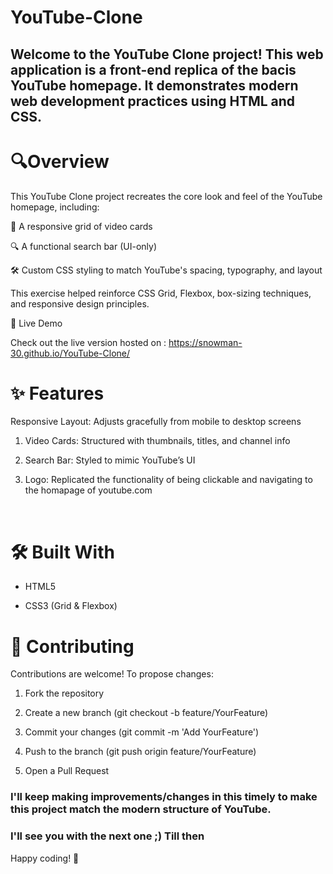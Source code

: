 # YouTube-Clone

## Welcome to the YouTube Clone project! This web application is a front-end replica of the bacis YouTube homepage. It demonstrates modern web development practices using HTML and CSS. 

# 🔍Overview

This YouTube Clone project recreates the core look and feel of the YouTube homepage, including: <br>

🎥 A responsive grid of video cards

🔍 A functional search bar (UI-only)

🛠️ Custom CSS styling to match YouTube's spacing, typography, and layout

This exercise helped reinforce CSS Grid, Flexbox, box-sizing techniques, and responsive design principles.
<br>

🚀 Live Demo

Check out the live version hosted on :
https://snowman-30.github.io/YouTube-Clone/
<br>

# ✨ Features

Responsive Layout: Adjusts gracefully from mobile to desktop screens

1. Video Cards: Structured with thumbnails, titles, and channel info

2. Search Bar: Styled to mimic YouTube’s UI

3. Logo: Replicated the functionality of being clickable and navigating to the homapage of youtube.com
<br>

# 🛠️ Built With

- HTML5

- CSS3 (Grid & Flexbox)

# 🤝 Contributing

Contributions are welcome! To propose changes:

1. Fork the repository

2. Create a new branch (git checkout -b feature/YourFeature)

3. Commit your changes (git commit -m 'Add YourFeature')

4. Push to the branch (git push origin feature/YourFeature)

5. Open a Pull Request

### I'll keep making improvements/changes in this timely to make this project match the modern structure of YouTube.

### I'll see you with the next one ;) Till then

Happy coding! 🎉